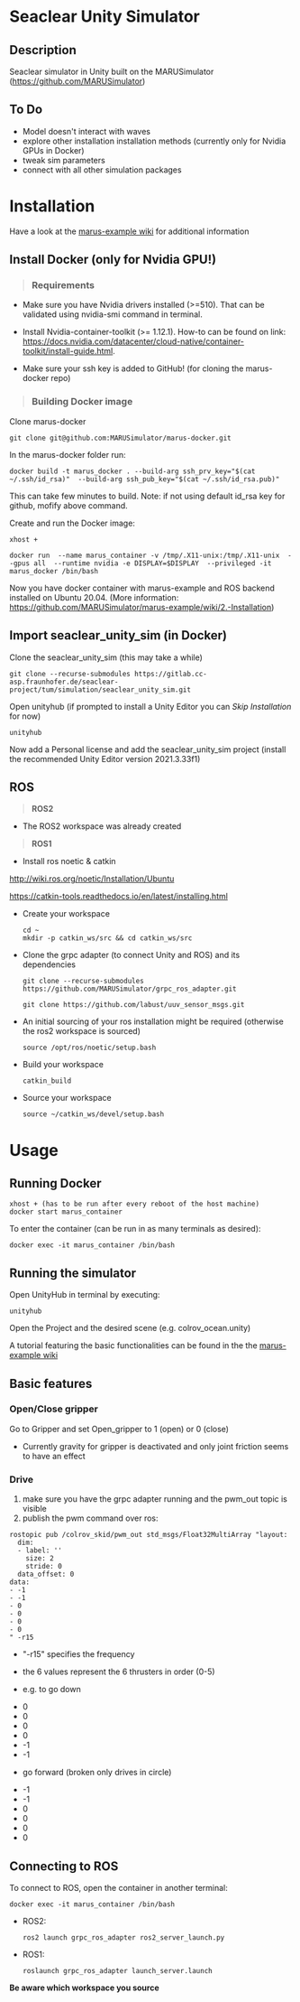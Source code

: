 # Seaclear Unity Simulator

## Description
Seaclear simulator in Unity built on the MARUSimulator (https://github.com/MARUSimulator)

## To Do
- Model doesn't interact with waves
- explore other installation installation methods (currently only for Nvidia GPUs in Docker)
- tweak sim parameters
- connect with all other simulation packages

# Installation
Have a look at the [marus-example wiki](https://github.com/MARUSimulator/marus-example/wiki/2.-Installation) for additional information
## Install Docker (only for Nvidia GPU!)

> ### Requirements

- Make sure you have Nvidia drivers installed (>=510). That can be validated using nvidia-smi command in terminal.

- Install Nvidia-container-toolkit (>= 1.12.1). How-to can be found on link: https://docs.nvidia.com/datacenter/cloud-native/container-toolkit/install-guide.html.

- Make sure your ssh key is added to GitHub! (for cloning the marus-docker repo)

> ### Building Docker image

Clone marus-docker
```
git clone git@github.com:MARUSimulator/marus-docker.git
```
In the marus-docker folder run:
```
docker build -t marus_docker . --build-arg ssh_prv_key="$(cat ~/.ssh/id_rsa)"  --build-arg ssh_pub_key="$(cat ~/.ssh/id_rsa.pub)"
```
This can take few minutes to build. Note: if not using default id_rsa key for github, mofify above command.

Create and run the Docker image:
```
xhost +

docker run  --name marus_container -v /tmp/.X11-unix:/tmp/.X11-unix  --gpus all  --runtime nvidia -e DISPLAY=$DISPLAY  --privileged -it marus_docker /bin/bash
```


Now you have docker container with marus-example and ROS backend installed on Ubuntu 20.04.
(More information: https://github.com/MARUSimulator/marus-example/wiki/2.-Installation)

## Import seaclear_unity_sim (in Docker)
Clone the seaclear_unity_sim (this may take a while)

```
git clone --recurse-submodules https://gitlab.cc-asp.fraunhofer.de/seaclear-project/tum/simulation/seaclear_unity_sim.git
```
Open unityhub (if prompted to install a Unity Editor you can *Skip Installation* for now)

```
unityhub
```
Now add a Personal license and add the seaclear_unity_sim project (install the recommended Unity Editor version 2021.3.33f1)

## ROS

> **ROS2**

* The ROS2 workspace was already created

> **ROS1**

* Install ros noetic & catkin

http://wiki.ros.org/noetic/Installation/Ubuntu

https://catkin-tools.readthedocs.io/en/latest/installing.html
* Create your workspace
    ```
    cd ~
    mkdir -p catkin_ws/src && cd catkin_ws/src
    ```
* Clone the grpc adapter (to connect Unity and ROS) and its dependencies
    ```
    git clone --recurse-submodules https://github.com/MARUSimulator/grpc_ros_adapter.git
    ```
    ```
    git clone https://github.com/labust/uuv_sensor_msgs.git
    ```
* An initial sourcing of your ros installation might be required (otherwise the ros2 workspace is sourced)
    ```
    source /opt/ros/noetic/setup.bash
    ```
* Build your workspace
    ```
    catkin_build
    ```
* Source your workspace
    ```
    source ~/catkin_ws/devel/setup.bash
    ```

# Usage
## Running Docker
```
xhost + (has to be run after every reboot of the host machine)
docker start marus_container
```
To enter the container (can be run in as many terminals as desired):
```
docker exec -it marus_container /bin/bash
```
## Running the simulator
Open UnityHub in terminal by executing:
```
unityhub
```
Open the Project and the desired scene (e.g. colrov_ocean.unity)

A tutorial featuring the basic functionalities can be found in the the [marus-example wiki](https://github.com/MARUSimulator/marus-example/wiki/3.-Quick-start)

## Basic features

### Open/Close gripper
Go to Gripper and set Open_gripper to 1 (open) or 0 (close)

* Currently gravity for gripper is deactivated and only joint friction seems to have an effect

### Drive
1. make sure you have the grpc adapter running and the pwm_out topic is visible
2. publish the pwm command over ros:
```
rostopic pub /colrov_skid/pwm_out std_msgs/Float32MultiArray "layout:
  dim:
  - label: ''
    size: 2
    stride: 0
  data_offset: 0
data:
- -1 
- -1
- 0
- 0
- 0
- 0
" -r15
```
* "-r15" specifies the frequency 

* the 6 values represent the 6 thrusters in order (0-5)

* e.g. to go down
- 0 
- 0
- 0
- 0
- -1
- -1

* go forward (broken only drives in circle)

- -1 
- -1
- 0
- 0
- 0
- 0


## Connecting to ROS
To connect to ROS, open the container in another terminal:
```
docker exec -it marus_container /bin/bash
```
* ROS2:
    ```
    ros2 launch grpc_ros_adapter ros2_server_launch.py
    ```
* ROS1:
    ```
    roslaunch grpc_ros_adapter launch_server.launch
    ```
**Be aware which workspace you source**